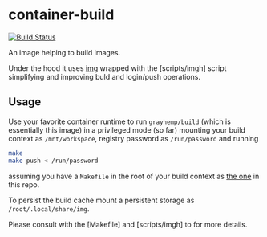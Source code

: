 # container-build

[![Build Status](https://travis-ci.org/grayhemp/container-build.svg?branch=master)](https://travis-ci.org/grayhemp/container-build)

An image helping to build images.

Under the hood it uses [img](https://github.com/genuinetools/img)
wrapped with the [scripts/imgh] script simplifying and improving buld
and login/push operations.

## Usage

Use your favorite container runtime to run `grayhemp/build` (which is
essentially this image) in a privileged mode (so far) mounting your
build context as `/mnt/workspace`, registry password as
`/run/password` and running

```bash
make
make push < /run/password
```

assuming you have a `Makefile` in the root of your build context as
[the one](Makefile) in this repo.

To persist the build cache mount a persistent storage as
`/root/.local/share/img`.

Please consult with the [Makefile] and [scripts/imgh] to for more
details.

